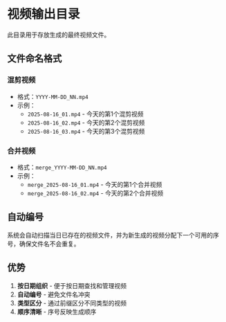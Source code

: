 # 视频输出目录

此目录用于存放生成的最终视频文件。

## 文件命名格式

### 混剪视频
- 格式：`YYYY-MM-DD_NN.mp4`
- 示例：
  - `2025-08-16_01.mp4` - 今天的第1个混剪视频
  - `2025-08-16_02.mp4` - 今天的第2个混剪视频
  - `2025-08-16_03.mp4` - 今天的第3个混剪视频

### 合并视频
- 格式：`merge_YYYY-MM-DD_NN.mp4`
- 示例：
  - `merge_2025-08-16_01.mp4` - 今天的第1个合并视频
  - `merge_2025-08-16_02.mp4` - 今天的第2个合并视频

## 自动编号

系统会自动扫描当日已存在的视频文件，并为新生成的视频分配下一个可用的序号，确保文件名不会重复。

## 优势

1. **按日期组织** - 便于按日期查找和管理视频
2. **自动编号** - 避免文件名冲突
3. **类型区分** - 通过前缀区分不同类型的视频
4. **顺序清晰** - 序号反映生成顺序